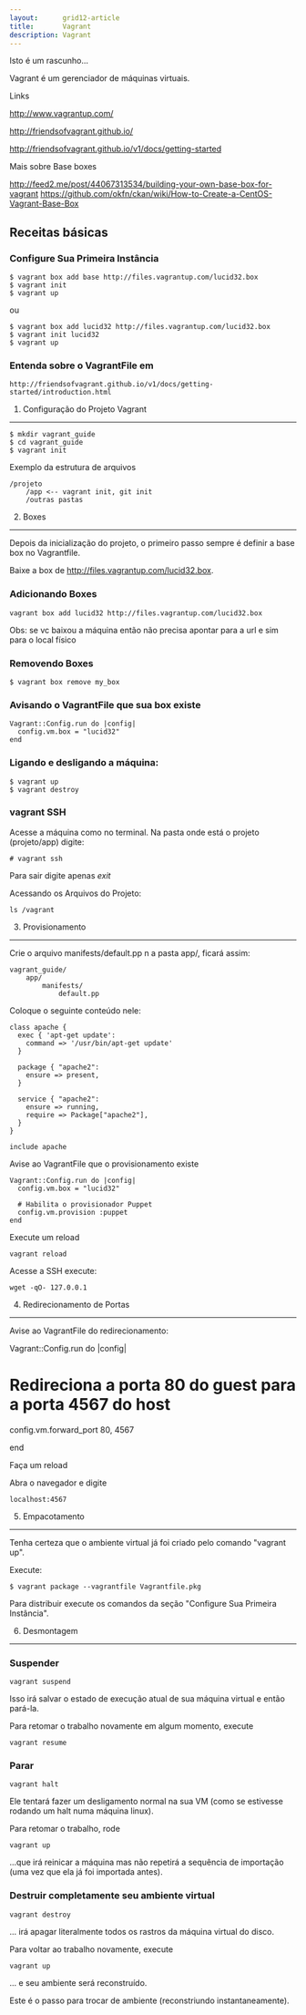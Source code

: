 ```yaml
---
layout:      grid12-article
title:       Vagrant
description: Vagrant
---
```


Isto é um rascunho...


Vagrant é um gerenciador de máquinas virtuais.


Links

http://www.vagrantup.com/

http://friendsofvagrant.github.io/

http://friendsofvagrant.github.io/v1/docs/getting-started



Mais sobre Base boxes

http://feed2.me/post/44067313534/building-your-own-base-box-for-vagrant
https://github.com/okfn/ckan/wiki/How-to-Create-a-CentOS-Vagrant-Base-Box



Receitas básicas
---


### Configure Sua Primeira Instância

    $ vagrant box add base http://files.vagrantup.com/lucid32.box
    $ vagrant init
    $ vagrant up

ou 

    $ vagrant box add lucid32 http://files.vagrantup.com/lucid32.box
    $ vagrant init lucid32
    $ vagrant up


### Entenda sobre o VagrantFile em

    http://friendsofvagrant.github.io/v1/docs/getting-started/introduction.html




1. Configuração do Projeto Vagrant
---


    $ mkdir vagrant_guide
    $ cd vagrant_guide
    $ vagrant init

Exemplo da estrutura de arquivos

    /projeto
        /app <-- vagrant init, git init
        /outras pastas


2. Boxes
---

Depois da inicialização do projeto, o primeiro passo sempre é definir a base box no Vagrantfile.

Baixe a box de http://files.vagrantup.com/lucid32.box.


### Adicionando Boxes

    vagrant box add lucid32 http://files.vagrantup.com/lucid32.box

Obs: se vc baixou a máquina então não precisa apontar para a url e sim para o local físico


### Removendo Boxes

    $ vagrant box remove my_box


### Avisando o VagrantFile que sua box existe

    Vagrant::Config.run do |config|
      config.vm.box = "lucid32"
    end


### Ligando e desligando a máquina:

    $ vagrant up
    $ vagrant destroy


### vagrant SSH

Acesse a máquina como no terminal. Na pasta onde está o projeto (projeto/app) digite:


    # vagrant ssh

Para sair digite apenas *exit*


Acessando os Arquivos do Projeto:

    ls /vagrant



3. Provisionamento
---

Crie o arquivo manifests/default.pp n a pasta app/, ficará assim:

    vagrant_guide/
        app/
            manifests/
                default.pp


Coloque o seguinte conteúdo nele:

    class apache {
      exec { 'apt-get update':
        command => '/usr/bin/apt-get update'
      }

      package { "apache2":
        ensure => present,
      }

      service { "apache2":
        ensure => running,
        require => Package["apache2"],
      }
    }

    include apache

Avise ao VagrantFile que o provisionamento existe

    Vagrant::Config.run do |config|
      config.vm.box = "lucid32"

      # Habilita o provisionador Puppet
      config.vm.provision :puppet
    end

Execute um reload

    vagrant reload

Acesse a SSH execute:

    wget -qO- 127.0.0.1



4. Redirecionamento de Portas
---

Avise ao VagrantFile do redirecionamento:

Vagrant::Config.run do |config|

  # Redireciona a porta 80 do guest para a porta 4567 do host
  config.vm.forward_port 80, 4567

end

Faça um reload

Abra o navegador e digite
    
    localhost:4567



5. Empacotamento

---

Tenha certeza que o ambiente virtual já foi criado pelo comando "vagrant up".

Execute:
    
    $ vagrant package --vagrantfile Vagrantfile.pkg

Para distribuir execute os comandos da seção "Configure Sua Primeira Instância".




6. Desmontagem
---

### Suspender

    vagrant suspend

Isso irá salvar o estado de execução atual de sua máquina virtual e então pará-la. 

Para retomar o trabalho novamente em algum momento, execute

    vagrant resume

### Parar

    vagrant halt

Ele tentará fazer um desligamento normal na sua VM (como se estivesse rodando um halt numa máquina linux).

Para retomar o trabalho, rode
    
    vagrant up 

...que irá reinicar a máquina mas não repetirá a sequência de importação (uma vez que ela já foi importada antes).



### Destruir completamente seu ambiente virtual

    vagrant destroy

... irá apagar literalmente todos os rastros da máquina virtual do disco. 

Para voltar ao trabalho novamente, execute 

    vagrant up

... e seu ambiente será reconstruído.


Este é o passo para trocar de ambiente (reconstriundo instantaneamente).